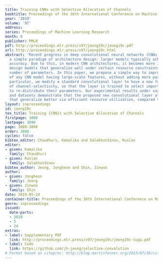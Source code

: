```yaml
---
title: Training CNNs with Selective Allocation of Channels
booktitle: Proceedings of the 36th International Conference on Machine Learning
year: '2019'
volume: '97'
address: 
series: Proceedings of Machine Learning Research
month: 0
publisher: PMLR
pdf: http://proceedings.mlr.press/v97/jeong19c/jeong19c.pdf
url: http://proceedings.mlr.press/v97/jeong19c.html
abstract: 'Recent progress in deep convolutional neural networks (CNNs) have enabled
  a simple paradigm of architecture design: larger models typically achieve better
  accuracy. Due to this, in modern CNN architectures, it becomes more important to
  design models that generalize well under certain resource constraints, e.g. the
  number of parameters. In this paper, we propose a simple way to improve the capacity
  of any CNN model having large-scale features, without adding more parameters. In
  particular, we modify a standard convolutional layer to have a new functionality
  of channel-selectivity, so that the layer is trained to select important channels
  to re-distribute their parameters. Our experimental results under various CNN architectures
  and datasets demonstrate that the proposed new convolutional layer allows new optima
  that generalize better via efficient resource utilization, compared to the baseline.'
layout: inproceedings
id: jeong19c
tex_title: Training {CNN}s with Selective Allocation of Channels
firstpage: 3080
lastpage: 3090
page: 3080-3090
order: 3080
cycles: false
bibtex_editor: Chaudhuri, Kamalika and Salakhutdinov, Ruslan
editor:
- given: Kamalika
  family: Chaudhuri
- given: Ruslan
  family: Salakhutdinov
bibtex_author: Jeong, Jongheon and Shin, Jinwoo
author:
- given: Jongheon
  family: Jeong
- given: Jinwoo
  family: Shin
date: 2019-05-24
container-title: Proceedings of the 36th International Conference on Machine Learning
genre: inproceedings
issued:
  date-parts:
  - 2019
  - 5
  - 24
extras:
- label: Supplementary PDF
  link: http://proceedings.mlr.press/v97/jeong19c/jeong19c-supp.pdf
- label: Code
  link: https://github.com/jh-jeong/selective-convolution
# Format based on citeproc: http://blog.martinfenner.org/2013/07/30/citeproc-yaml-for-bibliographies/
---
```

